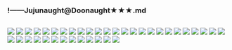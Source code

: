 ### !——Jujunaught@Doonaught★★★.md
![]()

![](https://pbs.twimg.com/media/EAE5FcqUIAA87Fn?format=jpg)
![](https://pbs.twimg.com/media/Dxe1bfAVYAEX2gF.jpg)
![](https://pbs.twimg.com/media/D_E5sHDUEAAdP7K.jpg)
![](https://pbs.twimg.com/media/D-puetfUwAABQ0Y.jpg)
![](https://pbs.twimg.com/media/D-U8vt8UwAExXWJ.jpg)
![](https://pbs.twimg.com/media/D95tKxfU0AAtVo6.jpg)
![](https://pbs.twimg.com/media/D9dbV2yVUAAADEj.jpg)
![](https://pbs.twimg.com/media/D8phPWWVsAAU1AH.jpg)
![](https://pbs.twimg.com/media/D755jvLUcAEfEJT.jpg)
![](https://pbs.twimg.com/media/D704OR4VUAENYgC.jpg)
![](https://pbs.twimg.com/media/D60UQ6BVUAIuA_T.jpg)
![](https://pbs.twimg.com/media/D6fF5nUVUAAcLHi.jpg)
![](https://pbs.twimg.com/media/D6VMVaMWsAE6L7k.jpg)
![](https://pbs.twimg.com/media/D6AIf_CVUAASarK.jpg)
![](https://pbs.twimg.com/media/D5UqHnwUcAIWb9j.jpg)
![](https://pbs.twimg.com/media/D5O_g3MUcAErGba.jpg)
![](https://pbs.twimg.com/media/D496DQ3UcAEG4V6.jpg)
![](https://pbs.twimg.com/media/D46fXPkU8AEpHUX.jpg)
![](https://pbs.twimg.com/media/D4k863wU0AAxQNX.jpg)
![](https://pbs.twimg.com/media/D4KxcXGUwAAECem.jpg)
![](https://pbs.twimg.com/media/D4AgiH4UEAA26Qk.jpg)
![](https://pbs.twimg.com/media/D3vlnPkUcAAI337.jpg)
![](https://pbs.twimg.com/media/D3U8bA0V4AASTx_.jpg)
![](https://pbs.twimg.com/media/D29tO84U4AIviaV.jpg)
![](https://pbs.twimg.com/media/D2qwNEBUcAAjTsf.jpg)
![](https://pbs.twimg.com/media/D2lgQ3XUYAIkZkn.jpg)
![](https://pbs.twimg.com/media/D2VTxnUUgAM27hF.jpg)
![](https://pbs.twimg.com/media/D2FbIbmU8AA5v3s.jpg)
![](https://pbs.twimg.com/media/D15GZL5UwAIEVrf.jpg)
![](https://pbs.twimg.com/media/D1Hk5ZmVsAIm7fD.jpg)
![](https://pbs.twimg.com/media/DzlAVA3U0AAe0zz.jpg)
![](https://pbs.twimg.com/media/Dyh0WdCV4AAOKZs.jpg)
![](https://pbs.twimg.com/media/DwvQ3cCV4AAxOzV.jpg)
![](https://pbs.twimg.com/media/DpX2AcqU4AA_8Tr.jpg)
![](https://pbs.twimg.com/media/Dor5C9LUwAApbXs.jpg)
![](https://pbs.twimg.com/media/Dm3cgwPXsAIvFPN.jpg)
![](https://pbs.twimg.com/media/Dn_Y9N4U0AAfOIN.jpg)
![](https://pbs.twimg.com/media/DoUz9PtUcAA6EUi.jpg)

